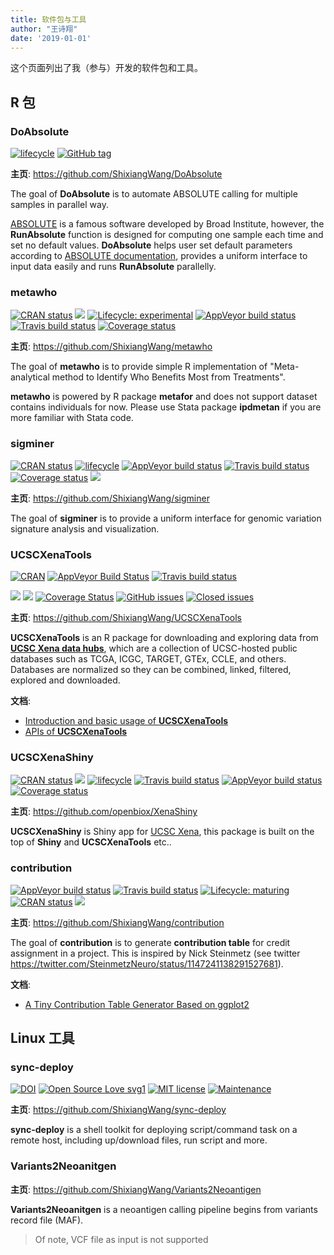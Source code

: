 ```yaml
---
title: 软件包与工具
author: "王诗翔"
date: '2019-01-01'
---
```


这个页面列出了我（参与）开发的软件包和工具。

## R 包

### DoAbsolute

[![lifecycle](https://img.shields.io/badge/lifecycle-maturing-blue.svg)](https://www.tidyverse.org/lifecycle/#maturing)
[![GitHub
tag](https://img.shields.io/github/tag/ShixiangWang/DoAbsolute.svg?label=Github)](https://github.com/ShixiangWang/DoAbsolute)

**主页**: <https://github.com/ShixiangWang/DoAbsolute>

The goal of **DoAbsolute** is to automate ABSOLUTE calling for multiple
samples in parallel way.

[ABSOLUTE](https://www.nature.com/articles/nbt.2203) is a famous
software developed by Broad Institute, however, the **RunAbsolute**
function is designed for computing one sample each time and set no
default values. **DoAbsolute** helps user set default parameters
according to [ABSOLUTE
documentation](http://software.broadinstitute.org/cancer/software/genepattern/modules/docs/ABSOLUTE),
provides a uniform interface to input data easily and runs **RunAbsolute**
parallelly.

### metawho

<!-- badges: start -->

[![CRAN
status](https://www.r-pkg.org/badges/version/metawho)](https://cran.r-project.org/package=metawho)
[![](http://cranlogs.r-pkg.org/badges/grand-total/metawho?color=blue)](https://cran.r-project.org/package=metawho)
[![Lifecycle:
experimental](https://img.shields.io/badge/lifecycle-experimental-orange.svg)](https://www.tidyverse.org/lifecycle/#experimental)
[![AppVeyor build
status](https://ci.appveyor.com/api/projects/status/github/ShixiangWang/metawho?branch=master&svg=true)](https://ci.appveyor.com/project/ShixiangWang/metawho)
[![Travis build
status](https://travis-ci.org/ShixiangWang/metawho.svg?branch=master)](https://travis-ci.org/ShixiangWang/metawho)
[![Coverage
status](https://codecov.io/gh/ShixiangWang/metawho/branch/master/graph/badge.svg)](https://codecov.io/github/ShixiangWang/metawho?branch=master)

<!-- badges: end -->

**主页**: <https://github.com/ShixiangWang/metawho>

The goal of **metawho** is to provide simple R implementation of
"Meta-analytical method to Identify Who Benefits Most from Treatments".

**metawho** is powered by R package **metafor** and does not support
dataset contains individuals for now. Please use Stata package
**ipdmetan** if you are more familiar with Stata code.

### sigminer

<!-- badges: start -->
[![CRAN
status](https://www.r-pkg.org/badges/version/sigminer)](https://cran.r-project.org/package=sigminer)
[![lifecycle](https://img.shields.io/badge/lifecycle-maturing-blue.svg)](https://www.tidyverse.org/lifecycle/#maturing)
[![AppVeyor build
status](https://ci.appveyor.com/api/projects/status/github/ShixiangWang/sigminer?branch=master&svg=true)](https://ci.appveyor.com/project/ShixiangWang/sigminer)
[![Travis build
status](https://travis-ci.org/ShixiangWang/sigminer.svg?branch=master)](https://travis-ci.org/ShixiangWang/sigminer)
[![Coverage
status](https://codecov.io/gh/ShixiangWang/sigminer/branch/master/graph/badge.svg)](https://codecov.io/github/ShixiangWang/sigminer?branch=master)
[![](http://cranlogs.r-pkg.org/badges/grand-total/sigminer?color=orange)](https://cran.r-project.org/package=sigminer)

<!-- badges: end -->

**主页**: <https://github.com/ShixiangWang/sigminer>

The goal of **sigminer** is to provide a uniform interface for genomic variation signature analysis and visualization.

### UCSCXenaTools

<!-- badges: start -->

[![CRAN](http://www.r-pkg.org/badges/version-last-release/UCSCXenaTools)](https://cran.r-project.org/package=UCSCXenaTools)
[![AppVeyor Build
Status](https://ci.appveyor.com/api/projects/status/github/ShixiangWang/UCSCXenaTools?branch=master&svg=true)](https://ci.appveyor.com/project/ShixiangWang/UCSCXenaTools)
[![Travis build
status](https://travis-ci.org/ShixiangWang/UCSCXenaTools.svg?branch=master)](https://travis-ci.org/ShixiangWang/UCSCXenaTools)

![](http://cranlogs.r-pkg.org/badges/UCSCXenaTools)
![](http://cranlogs.r-pkg.org/badges/grand-total/UCSCXenaTools)
[![Coverage
Status](https://img.shields.io/codecov/c/github/ShixiangWang/UCSCXenaTools/master.svg)](https://codecov.io/github/ShixiangWang/UCSCXenaTools?branch=master)
[![GitHub
issues](https://img.shields.io/github/issues/ShixiangWang/UCSCXenaTools.svg)](https://github.com/ShixiangWang/UCSCXenaTools/issues?utf8=%E2%9C%93&q=is%3Aissue+is%3Aopen+)
[![Closed
issues](https://img.shields.io/github/issues-closed/ShixiangWang/UCSCXenaTools.svg)](https://github.com/ShixiangWang/UCSCXenaTools/issues?q=is%3Aissue+is%3Aclosed)
<!-- badges: end -->

**主页**: <https://github.com/ShixiangWang/UCSCXenaTools>

**UCSCXenaTools** is an R package for downloading and exploring data
from [**UCSC Xena data hubs**](https://xenabrowser.net/datapages/),
which are a collection of UCSC-hosted public databases such as TCGA,
ICGC, TARGET, GTEx, CCLE, and others. Databases are normalized so they
can be combined, linked, filtered, explored and downloaded.

**文档**:

- [Introduction and basic usage of **UCSCXenaTools**](../../en/tools/ucscxenatools-intro)
- [APIs of **UCSCXenaTools**](../../en/tools/ucscxenatools-api)

### UCSCXenaShiny

<!-- badges: start -->
[![CRAN
status](https://www.r-pkg.org/badges/version/UCSCXenaShiny)](https://cran.r-project.org/package=UCSCXenaShiny)
[![](http://cranlogs.r-pkg.org/badges/grand-total/UCSCXenaShiny?color=orange)](https://cran.r-project.org/package=UCSCXenaShiny)
[![lifecycle](https://img.shields.io/badge/lifecycle-experimental-orange.svg)](https://www.tidyverse.org/lifecycle/#experimental)
[![Travis build
status](https://travis-ci.org/openbiox/XenaShiny.svg?branch=master)](https://travis-ci.org/openbiox/XenaShiny)
[![AppVeyor build
status](https://ci.appveyor.com/api/projects/status/github/openbiox/XenaShiny?branch=master&svg=true)](https://ci.appveyor.com/project/openbiox/XenaShiny)
[![Coverage
status](https://codecov.io/gh/openbiox/XenaShiny/branch/master/graph/badge.svg)](https://codecov.io/github/openbiox/XenaShiny?branch=master)
<!-- badges: end -->

**主页**: <https://github.com/openbiox/XenaShiny>

**UCSCXenaShiny** is Shiny app for [UCSC Xena](https://xenabrowser.net/), this package is built on the
top of **Shiny** and **UCSCXenaTools** etc..

### contribution

<!-- badges: start -->
[![AppVeyor build status](https://ci.appveyor.com/api/projects/status/github/ShixiangWang/contribution?branch=master&svg=true)](https://ci.appveyor.com/project/ShixiangWang/contribution)
[![Travis build status](https://travis-ci.org/ShixiangWang/contribution.svg?branch=master)](https://travis-ci.org/ShixiangWang/contribution)
[![Lifecycle: maturing](https://img.shields.io/badge/lifecycle-maturing-blue.svg)](https://www.tidyverse.org/lifecycle/#maturing)
[![CRAN status](https://www.r-pkg.org/badges/version/contribution)](https://cran.r-project.org/package=contribution)
[![](http://cranlogs.r-pkg.org/badges/grand-total/contribution?color=green)](https://cran.r-project.org/package=contribution)
<!-- badges: end -->

**主页**: <https://github.com/ShixiangWang/contribution>

The goal of **contribution** is to generate **contribution table** for credit assignment in a project. 
This is inspired by Nick Steinmetz (see twitter <https://twitter.com/SteinmetzNeuro/status/1147241138291527681>). 

**文档**:

- [A Tiny Contribution Table Generator Based on ggplot2](../../en/tools/contribution-table)


## Linux 工具

### sync-deploy

[![DOI](https://zenodo.org/badge/119467219.svg)](https://zenodo.org/badge/latestdoi/119467219) [![Open Source Love svg1](https://badges.frapsoft.com/os/v1/open-source.svg?v=103)](https://github.com/ellerbrock/open-source-badges/) [![MIT license](https://img.shields.io/badge/License-MIT-blue.svg)](https://raw.githubusercontent.com/ShixiangWang/sync-deploy/master/LICENSE) [![Maintenance](https://img.shields.io/badge/Maintained%3F-yes-green.svg)](https://GitHub.com/ShixiangWang/sync-deploy/graphs/commit-activity)

**主页**: <https://github.com/ShixiangWang/sync-deploy>

**sync-deploy** is a shell toolkit for deploying script/command task on a remote host, including up/download files, run script and more.

### Variants2Neoanitgen

**主页**: <https://github.com/ShixiangWang/Variants2Neoantigen>

**Variants2Neoanitgen** is a neoantigen calling pipeline begins from variants record file (MAF).

> Of note, VCF file as input is not supported
